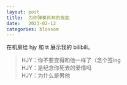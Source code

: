 ```yaml
---
layout: post
title:  为你弹奏肖邦的夜曲
date:   2023-02-12
categories: blossom
---
```


在机房给 hjy 和 tt 展示我的 bilibili。

>   HJY：你不要变得和他一样了（念个签ing  
>   HJY：是纪念你死去的爱情吗  
>   HJY：为什么是男他